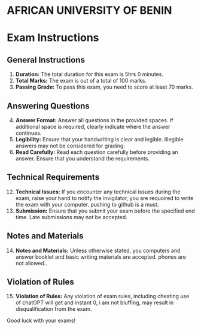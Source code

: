 # **AFRICAN UNIVERSITY OF BENIN**


# Exam Instructions

## General Instructions

1. **Duration:** The total duration for this exam is 5hrs 0 minutes.
2. **Total Marks:** The exam is out of a total of 100 marks.
3. **Passing Grade:** To pass this exam, you need to score at least 70 marks.

## Answering Questions

4. **Answer Format:** Answer all questions in the provided spaces. If additional space is required, clearly indicate where the answer continues.
5. **Legibility:** Ensure that your handwriting is clear and legible. Illegible answers may not be considered for grading.
6. **Read Carefully:** Read each question carefully before providing an answer. Ensure that you understand the requirements.


## Technical Requirements

12. **Technical Issues:** If you encounter any technical issues during the exam, raise your hand to notify the invigilator, you are requoired to write the exam with your computer. pushing to github is a must.
13. **Submission:** Ensure that you submit your exam before the specified end time. Late submissions may not be accepted.

## Notes and Materials

14. **Notes and Materials:** Unless otherwise stated, you computers and answer booklet and basic writing materials are accepted. phones are not allowed..

## Violation of Rules

15. **Violation of Rules:** Any violation of exam rules, including cheating use of chatGPT will get and instant 0, i am not bluffing, may result in disqualification from the exam.

Good luck with your exams!
